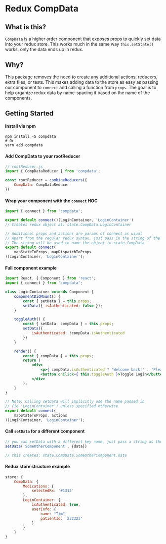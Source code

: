 # Redux CompData

## What is this?
`CompData` is a higher order component that exposes props to quickly set data into your redux store. This works much in the same way `this.setState()` works, only the data ends up in redux.

## Why?
This package removes the need to create any additional actions, reducers, extra files, or tests. This makes adding data to the store as easy as passing our component to `connect` and calling a function from `props`. The goal is to help organize redux data by name-spacing it based on the name of the components.

## Getting Started

#### Install via npm
```text
npm install -S compdata
# Or
yarn add compdata
```

#### Add CompData to your rootReducer
```jsx harmony
// rootReducer.js
import { CompDataReducer } from 'compdata';

const rootReducer = combineReducers({
    CompData: CompDataReducer
})
```
#### Wrap your component with the `connect` HOC
```javascript
import { connect } from 'compdata';

export default connect()(LoginContainer, 'LoginContainer')
// Creates redux object at: state.CompData.LoginContainer

// Additional props and actions are params of connect as usual
// Apart from the regular redux syntax, just pass in the string of the component name
// The string will be used to name the object in state.CompData
export default connect(
    mapStateToProps, mapDispatchToProps
)(LoginContainer, 'LoginContainer');

```

#### Full component example
```jsx harmony
import React, { Component } from 'react';
import { connect } from 'compdata';

class LoginContainer extends Component {
    componentDidMount() {
        const { setData } = this.props;
        setData({ isAuthenticated: false });
    }

    toggleAuth() {
        const { setData, compData } = this.props;
        setData({
            isAuthenticated: !compData.isAuthenticated
        })
    }

    render() {
        const { compData } = this.props;
        return (
            <div>
                <p>{ compData.isAuthenticated ? 'Welcome back!' : 'Please Login'}</p>
                <button onClick={ this.toggleAuth }>Toggle Login</button>
            </div>
        );
    }
}

// Note: Calling setData will implicitly use the name passed in
// (ie 'LoginContainer') unless specified otherwise
export default connect(
    mapStateToProps, actions
)(LoginContainer, 'LoginContainer');

```

#### Call `setData` for a different component
```jsx harmony
// you can setData with a different key name, just pass a string as the first param
setData('SomeOtherComponent', {data})

// this creates: state.CompData.SomeOtherComponent.data

```

#### Redux store structure example
```jsx harmony
store: {
    CompData: {
        Medications: {
            selectedRx: '#1313'
        },
        LoginContainer: {
            isAuthenticated: true,
            userInfo: {
                name: "Tim",
                patientId: '232323'
            }
        }
    }
}
```


